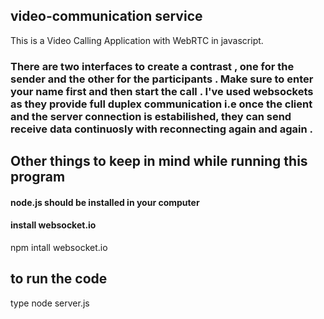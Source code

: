## video-communication service

This is a Video Calling Application with WebRTC in javascript. 

### There are two interfaces to create a contrast , one for the sender and the other for the participants . Make sure to enter your name first and then start the call . I've used websockets as they provide full duplex communication i.e once the client and the server connection is estabilished, they can send receive data continuosly with reconnecting again and again .

## Other things to keep in mind while running this program

#### node.js should be installed in your computer

#### install websocket.io
npm intall websocket.io

## to run the code 

type node server.js 



